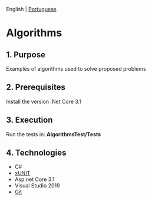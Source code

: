 English | [Portuguese](README_pt-br.md)

# Algorithms

## 1. Purpose
Examples of algorithms used to solve proposed problems

## 2. Prerequisites
Install the version .Net Core 3.1

## 3. Execution
Run the tests in: **AlgorithmsTest/Tests**

## 4. Technologies
- C#
- [xUNIT](https://xunit.github.io/)
- Asp.net Core 3.1
- Visual Studio 2019
- [Git](https://github.com/git/git)